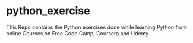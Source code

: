 # python_exercise
This Repo contains the Python exercises done while learning Python from online Courses on Free Code Camp, Coursera and Udemy
